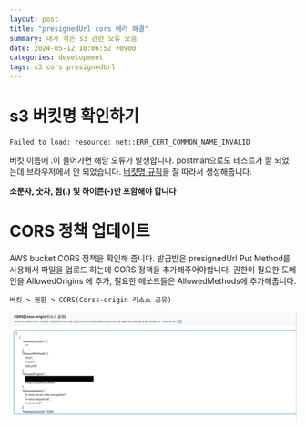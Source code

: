 ```yaml
---
layout: post
title: "presignedUrl cors 에러 해결"
summary: 내가 겪은 s3 관련 오류 모음
date: 2024-05-12 10:06:52 +0900
categories: development
tags: s3 cors presignedUrl
---
```


# s3 버킷명 확인하기
```error
Failed to load: resource: net::ERR_CERT_COMMON_NAME_INVALID
```
버킷 이름에 .이 들어가면 해당 오류가 발생합니다. postman으로도 테스트가 잘 되었는데 브라우저에서 안 되었습니다. [버킷명 규칙](https://docs.aws.amazon.com/ko_kr/AmazonS3/latest/userguide/bucketnamingrules.html)을 잘 따라서 생성해줍니다.

**소문자, 숫자, 점(.) 및 하이픈(-)만 포함해야 합니다**


# CORS 정책 업데이트

AWS bucket CORS 정책을 확인해 줍니다. 발급받은 presignedUrl Put Method를 사용해서 파일을 업로드 하는데 CORS 정책을 추가해주어야합니다. 권한이 필요한 도메인을 AllowedOrigins 에 추가, 필요한 메쏘드들은 AllowedMethods에 추가해줍니다.
```info
버킷 > 권한 > CORS(Corss-origin 리소스 공유)
```
![CORS추가.png](/assets/images/2024-03-02-s3-error/01.png)